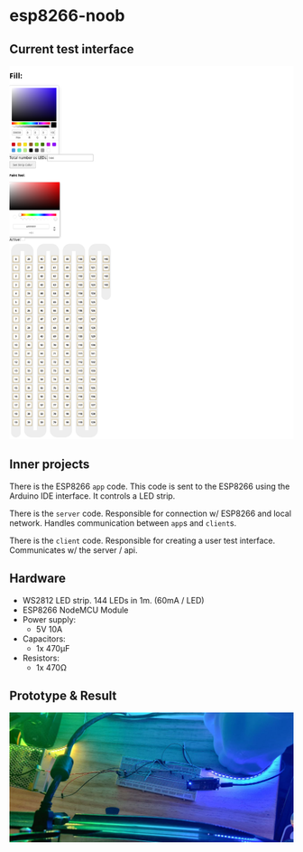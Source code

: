 # esp8266-noob

## Current test interface

![test interface](./assets/test.png)

## Inner projects

There is the ESP8266 `app` code. This code is sent to the ESP8266 using the Arduino IDE interface. It controls a LED strip.

There is the `server` code. Responsible for connection w/ ESP8266 and local network. Handles communication between `app`s and `client`s.

There is the `client` code. Responsible for creating a user test interface. Communicates w/ the server / api.

## Hardware

- WS2812 LED strip. 144 LEDs in 1m. (60mA / LED)
- ESP8266 NodeMCU Module
- Power supply:
  - 5V 10A
- Capacitors:
  - 1x 470µF
- Resistors:
  - 1x 470Ω

## Prototype & Result

![prototype](./assets/prototype.jpeg)
